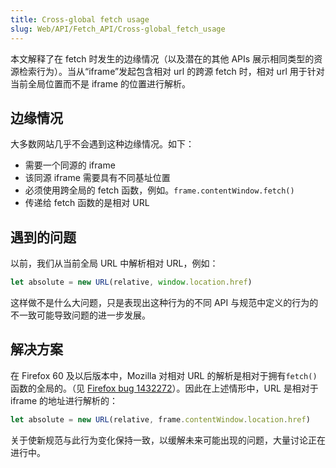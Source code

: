 ```yaml
---
title: Cross-global fetch usage
slug: Web/API/Fetch_API/Cross-global_fetch_usage
---
```


本文解释了在 fetch 时发生的边缘情况（以及潜在的其他 APIs 展示相同类型的资源检索行为）。当从“iframe”发起包含相对 url 的跨源 fetch 时，相对 url 用于针对当前全局位置而不是 iframe 的位置进行解析。

## 边缘情况

大多数网站几乎不会遇到这种边缘情况。如下：

- 需要一个同源的 iframe
- 该同源 iframe 需要具有不同基址位置
- 必须使用跨全局的 fetch 函数，例如。`frame.contentWindow.fetch()`
- 传递给 fetch 函数的是相对 URL

## 遇到的问题

以前，我们从当前全局 URL 中解析相对 URL，例如：

```js
let absolute = new URL(relative, window.location.href)
```

这样做不是什么大问题，只是表现出这种行为的不同 API 与规范中定义的行为的不一致可能导致问题的进一步发展。

## 解决方案

在 Firefox 60 及以后版本中，Mozilla 对相对 URL 的解析是相对于拥有`fetch()`函数的全局的。（见 [Firefox bug 1432272](https://bugzil.la/1432272)）。因此在上述情形中，URL 是相对于 iframe 的地址进行解析的：

```js
let absolute = new URL(relative, frame.contentWindow.location.href)
```

关于使新规范与此行为变化保持一致，以缓解未来可能出现的问题，大量讨论正在进行中。
